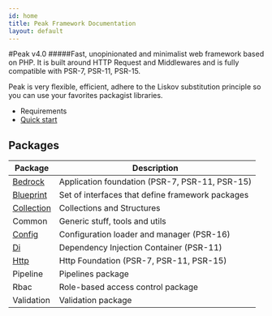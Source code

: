 ```yaml
---
id: home
title: Peak Framework Documentation
layout: default
---
```


#Peak <span class="small">v4.0</small>
#####Fast, unopinionated and minimalist web framework based on PHP. It is built around HTTP Request and Middlewares and is fully compatible with PSR-7, PSR-11, PSR-15.

Peak is very flexible, efficient, adhere to the Liskov substitution principle so you can use your favorites packagist libraries.

 - Requirements
 - [Quick start](quickstart)

## Packages
<div id="packages"></div>

| Package | Description |
| --- | --- |
| [Bedrock](bedrock) | Application foundation (PSR-7, PSR-11, PSR-15) |
| [Blueprint](blueprint) | Set of interfaces that define framework packages |
| [Collection](collection) | Collections and Structures |
| Common | Generic stuff, tools and utils |
| [Config](config) | Configuration loader and manager (PSR-16) |
| [Di](di) | Dependency Injection Container (PSR-11) |
| [Http](http) | Http Foundation (PSR-7, PSR-11, PSR-15) |
| Pipeline | Pipelines package |
| Rbac | Role-based access control package |
| Validation | Validation package |

